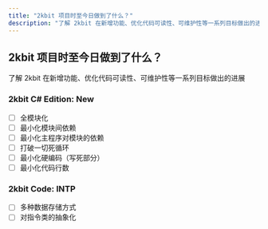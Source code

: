 ```yaml
---
title: "2kbit 项目时至今日做到了什么？"
description: "了解 2kbit 在新增功能、优化代码可读性、可维护性等一系列目标做出的进展"
---
```


## 2kbit 项目时至今日做到了什么？

了解 2kbit 在新增功能、优化代码可读性、可维护性等一系列目标做出的进展

### 2kbit C# Edition: New

- [ ] 全模块化
- [ ] 最小化模块间依赖
- [ ] 最小化主程序对模块的依赖
- [ ] 打破一切死循环
- [ ] 最小化硬编码（写死部分）
- [ ] 最小化代码行数

### 2kbit Code: INTP

- [ ] 多种数据存储方式
- [ ] 对指令类的抽象化